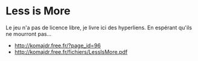 # Less is More

Le jeu n'a pas de licence libre, je livre ici des hyperliens. En espérant qu'ils ne mourront pas...

* http://komajdr.free.fr/?page_id=96
* http://komajdr.free.fr/fichiers/LessIsMore.pdf
